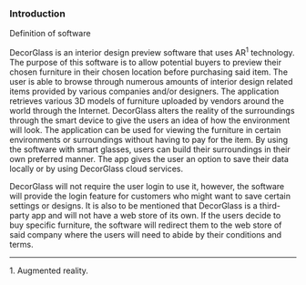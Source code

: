 ### Introduction

Definition of software

DecorGlass is an interior design preview software that uses AR<sup>1</sup> technology. The purpose of this software is to allow potential buyers to preview their chosen furniture in their chosen location before purchasing said item. The user is able to browse through numerous amounts of interior design related items provided by various companies and/or designers. The application retrieves various 3D models of furniture uploaded by vendors around the world through the Internet. DecorGlass alters the reality of the surroundings through the smart device to give the users an idea of how the environment will look. The application can be used for viewing the furniture in certain environments or surroundings without having to pay for the item. By using the software with smart glasses, users can build their surroundings in their own preferred manner.  The app gives the user an option to save their data locally or by using DecorGlass cloud services. 
 
DecorGlass will not require the user login to use it, however, the software will provide the login feature for customers who might want to save certain settings or designs. It is also to be mentioned that DecorGlass is a third-party app and will not have a web store of its own. If the users decide to buy specific furniture, the software will redirect them to the web store of said company where the users will need to abide by their conditions and terms.

<hr/>
1. Augmented reality.
